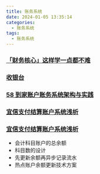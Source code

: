 ```yaml
---
title: 账务系统
date: 2024-01-05 13:35:14
categories:
  - 账务系统
tags:
  - 账务系统
---
```



### [「财务核心」这样学一点都不难](https://blog.pingxx.com/2018/09/11/cwhx/)

### [收银台](https://blog.pingxx.com/2018/07/09/cashiermanagement/)

### [58 到家账户账务系统架构与实践](https://zhuanlan.zhihu.com/p/36001690)

### [宜信支付结算账户系统浅析](https://college.creditease.cn/detail/198)

### [宜信支付结算账户系统浅析](https://college.creditease.cn/detail/198)
- 会计科目账户的总余额
- 科目数的设计
- 先更新余额再异步记录流水
- 热点账户余额更新技术方案

